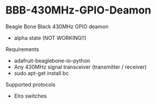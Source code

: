 BBB-430MHz-GPIO-Deamon
======================

Beagle Bone Black 430MHz GPIO deamon

+ alpha state (NOT WORKING!!)

Requirements
+ adafruit-beaglebone-io-python
+ Any 430MHz signal transceiver (transmitter / receiver)
+ sudo apt-get install bc

Supported protocols
+ Elro switches
